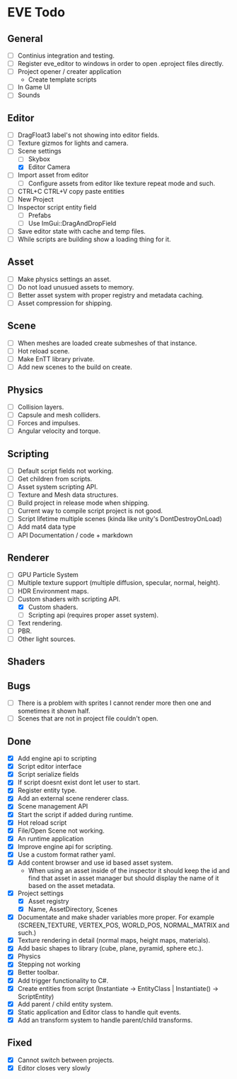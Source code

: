 # EVE Todo

## General
- [ ] Continius integration and testing.
- [ ] Register eve_editor to windows in order to open .eproject files directly. 
- [ ] Project opener / creater application
    - Create template scripts
- [ ] In Game UI
- [ ] Sounds

## Editor
- [ ] DragFloat3 label's not showing into editor fields.
- [ ] Texture gizmos for lights and camera.
- [ ] Scene settings
  - [ ] Skybox
  - [x] Editor Camera
- [ ] Import asset from editor
    - [ ] Configure assets from editor like texture repeat mode and such.
- [ ] CTRL+C CTRL+V copy paste entities
- [ ] New Project
- [ ] Inspector script entity field
  - [ ] Prefabs
  - [ ] Use ImGui::DragAndDropField
- [ ] Save editor state with cache and temp files.
- [ ] While scripts are building show a loading thing for it.

## Asset
- [ ] Make physics settings an asset.
- [ ] Do not load unusued assets to memory.
- [ ] Better asset system with proper registry and metadata caching.
- [ ] Asset compression for shipping.

## Scene
- [ ] When meshes are loaded create submeshes of that instance.
- [ ] Hot reload scene.
- [ ] Make EnTT library private.
- [ ] Add new scenes to the build on create. 

## Physics
- [ ] Collision layers.
- [ ] Capsule and mesh colliders.
- [ ] Forces and impulses.
- [ ] Angular velocity and torque.

## Scripting
- [ ] Default script fields not working.
- [ ] Get children from scripts.
- [ ] Asset system scripting API.
- [ ] Texture and Mesh data structures.
- [ ] Build project in release mode when shipping.
- [ ] Current way to compile script project is not good.
- [ ] Script lifetime multiple scenes (kinda like unity's DontDestroyOnLoad)
- [ ] Add mat4 data type
- [ ] API Documentation / code + markdown

## Renderer
- [ ] GPU Particle System
- [ ] Multiple texture support (multiple diffusion, specular, normal, height).
- [ ] HDR Environment maps.
- [ ] Custom shaders with scripting API.
    - [x] Custom shaders.
    - [ ] Scripting api (requires proper asset system).
- [ ] Text rendering.
- [ ] PBR.
- [ ] Other light sources.

## Shaders

## Bugs
- [ ] There is a problem with sprites I cannot render more then one and
sometimes it shown half.
- [ ] Scenes that are not in project file couldn't open. 

## Done
- [x] Add engine api to scripting
- [x] Script editor interface
- [x] Script serialize fields
- [x] If script doesnt exist dont let user to start.
- [x] Register entity type.
- [x] Add an external scene renderer class.
- [x] Scene management API
- [x] Start the script if added during runtime.
- [x] Hot reload script
- [x] File/Open Scene not working.
- [x] An runtime application
- [x] Improve engine api for scripting.
- [x] Use a custom format rather yaml.
- [x] Add content browser and use id based asset system.
    - When using an asset inside of the inspector it should keep the id and find that asset in asset manager
    but should display the name of it based on the asset metadata.
- [x] Project settings
  - [x] Asset registry
  - [x] Name, AssetDirectory, Scenes 
- [x] Documentate and make shader variables more proper. For example (SCREEN_TEXTURE, VERTEX_POS, WORLD_POS, NORMAL_MATRIX and such.)
- [x] Texture rendering in detail (normal maps, height maps, materials).
- [x] Add basic shapes to library (cube, plane, pyramid, sphere etc.).
- [x] Physics
- [x] Stepping not working
- [x] Better toolbar.
- [x] Add trigger functionality to C#.
- [x] Create entities from script (Instantiate<EntityClass> -> EntityClass | Instantiate() -> ScriptEntity)
- [x] Add parent / child entity system.
- [x] Static application and Editor class to handle quit events.
- [x] Add an transform system to handle parent/child transforms.

## Fixed
- [x] Cannot switch between projects.
- [x] Editor closes very slowly
